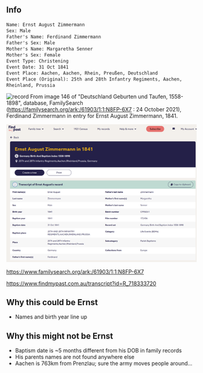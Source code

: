 ## Info

    Name: Ernst August Zimmermann
    Sex: Male
    Father's Name: Ferdinand Zimmermann
    Father's Sex: Male
    Mother's Name: Margaretha Senner
    Mother's Sex: Female
    Event Type: Christening
    Event Date: 31 Oct 1841
    Event Place: Aachen, Aachen, Rhein, Preußen, Deutschland
    Event Place (Original): 25th and 28th Infantry Regiments, Aachen, Rheinland, Prussia


![record](./1841%20Ernst%20August%20Zimmermann.jpg)
From image 146 of "Deutschland Geburten und Taufen, 1558-1898", database, FamilySearch (https://familysearch.org/ark:/61903/1:1:N8FP-6X7 : 24 October 2021), Ferdinand Zimmermann in entry for Ernst August Zimmermann, 1841.


![record](./1841%20Ernst%20August%20Zimmermann.png)

https://www.familysearch.org/ark:/61903/1:1:N8FP-6X7

https://www.findmypast.com.au/transcript?id=R_718333720

## Why this could be Ernst

* Names and birth year line up

## Why this might not be Ernst

* Baptism date is ~5 months different from his DOB in family records
* His parents names are not found anywhere else
* Aachen is 763km from Prenzlau; sure the army moves people around...
